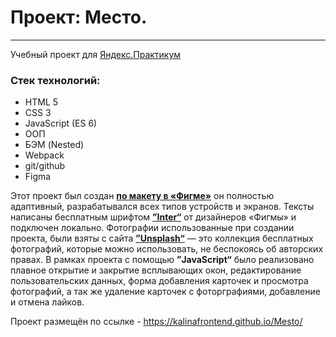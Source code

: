 # Проект: Место.
------

Учебный проект для [Яндекс.Практикум](https://practicum.yandex.ru/ "Сайт Яндекс.Практикум")

### Стек технологий:
* HTML 5
* CSS 3
* JavaScript (ES 6)
* ООП
* БЭМ (Nested)
* Webpack
* git/github
* Figma

Этот проект  был создан [**по макету в «Фигме»**](https://www.figma.com/file/bjyvbKKJN2naO0ucURl2Z0/JavaScript.-Sprint-5?node-id=0%3A1) он полностью адаптивный, разрабатывался всех типов устройств и экранов. Тексты написаны бесплатным шрифтом  [**”Inter“**](https://rsms.me/inter/) от дизайнеров «Фигмы» и подключен локально.
Фотографии использованные при создании проекта, были взяты с сайта [**”Unsplash“**](https://unsplash.com) — это коллекция бесплатных фотографий, которые можно использовать, не беспокоясь об авторских правах.
В рамках проекта с помощью **”JavaScript“** было реализовано плавное открытие и закрытие всплывающих окон, редактирование пользовательских данных, форма добавления карточек и просмотра фотографий, а так же удаление карточек с фоторграфиями, добавление и отмена лайков.


Проект размещён по ссылке - https://kalinafrontend.github.io/Mesto/
